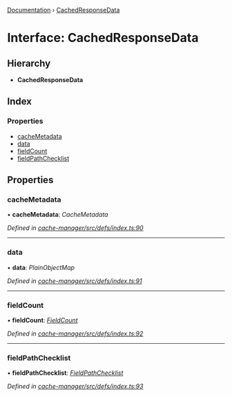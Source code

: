 [Documentation](../README.md) › [CachedResponseData](cachedresponsedata.md)

# Interface: CachedResponseData

## Hierarchy

* **CachedResponseData**

## Index

### Properties

* [cacheMetadata](cachedresponsedata.md#cachemetadata)
* [data](cachedresponsedata.md#data)
* [fieldCount](cachedresponsedata.md#fieldcount)
* [fieldPathChecklist](cachedresponsedata.md#fieldpathchecklist)

## Properties

###  cacheMetadata

• **cacheMetadata**: *CacheMetadata*

*Defined in [cache-manager/src/defs/index.ts:90](https://github.com/badbatch/graphql-box/blob/cbed108/packages/cache-manager/src/defs/index.ts#L90)*

___

###  data

• **data**: *PlainObjectMap*

*Defined in [cache-manager/src/defs/index.ts:91](https://github.com/badbatch/graphql-box/blob/cbed108/packages/cache-manager/src/defs/index.ts#L91)*

___

###  fieldCount

• **fieldCount**: *[FieldCount](fieldcount.md)*

*Defined in [cache-manager/src/defs/index.ts:92](https://github.com/badbatch/graphql-box/blob/cbed108/packages/cache-manager/src/defs/index.ts#L92)*

___

###  fieldPathChecklist

• **fieldPathChecklist**: *[FieldPathChecklist](../README.md#fieldpathchecklist)*

*Defined in [cache-manager/src/defs/index.ts:93](https://github.com/badbatch/graphql-box/blob/cbed108/packages/cache-manager/src/defs/index.ts#L93)*
